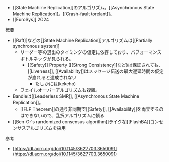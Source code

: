 - [[State Machine Replication]]のアルゴリズム。[[Asynchronous State Machine Replication]]。[[Crash-fault torelant]]。
- [[EuroSys]] 2024

概要
- [[Raft]]などの[[State Machine Replication]]アルゴリズムは[[Partially synchronous system]]
	- リーダー等の選出のタイミングの仮定に依存しており、パフォーマンスボトルネックが見られる。
		- [[Safety]] Property ([[Strong Consistency]]など)は保証されても、[[Liveness]], [[Availability]]はメッセージ伝送の最大遅延時間の仮定が崩れると達成されない
			- たしかにね(kekeho)
	- フェイルオーバーアルゴリズムも複雑。
- Bandleは[[Leaderless SMR]], [[Asynchronous State Machine Replication]]。
	- [[FLP Theorem]]の通り非同期で[[Safety]], [[Availability]]を両立するのはできないので、乱択アルゴリズムに頼る
- [[Ben-Or's randomized consensus algorithm]]ライクな[[FlashBA]]コンセンサスアルゴリズムを採用

参考
- [https://dl.acm.org/doi/10.1145/3627703.3650091](https://dl.acm.org/doi/10.1145/3627703.3650091)
